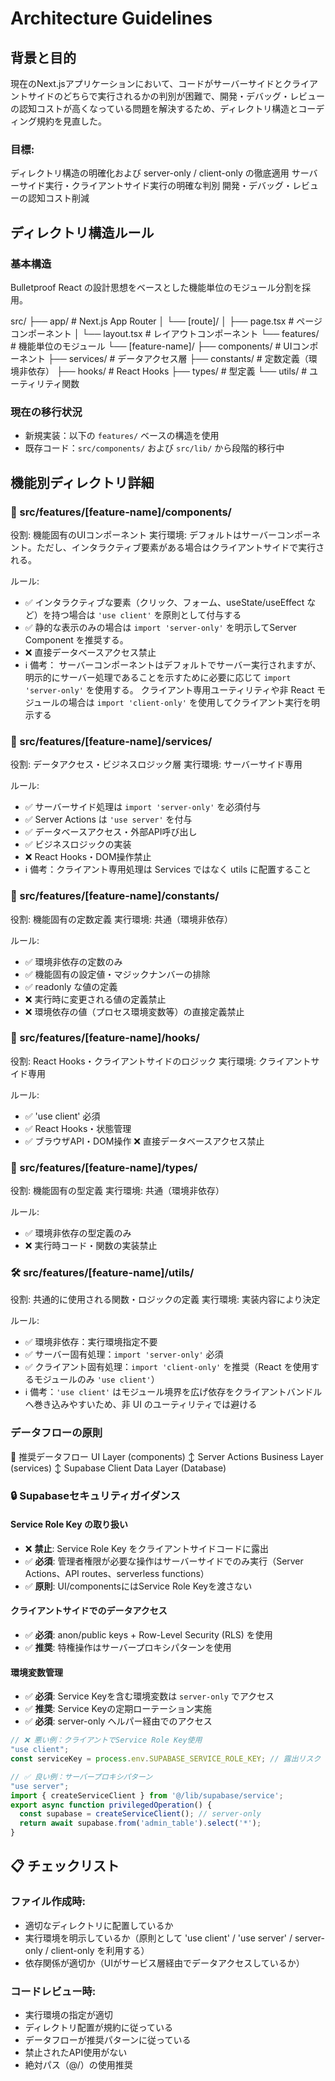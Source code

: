 # Architecture Guidelines

## 背景と目的
現在のNext.jsアプリケーションにおいて、コードがサーバーサイドとクライアントサイドのどちらで実行されるかの判別が困難で、開発・デバッグ・レビューの認知コストが高くなっている問題を解決するため、ディレクトリ構造とコーディング規約を見直した。

### 目標:
ディレクトリ構造の明確化および server-only / client-only の徹底適用
サーバーサイド実行・クライアントサイド実行の明確な判別
開発・デバッグ・レビューの認知コスト削減

## ディレクトリ構造ルール

### 基本構造
Bulletproof React の設計思想をベースとした機能単位のモジュール分割を採用。

src/
├── app/                    # Next.js App Router
│   └── [route]/
│       ├── page.tsx        # ページコンポーネント
│       └── layout.tsx      # レイアウトコンポーネント
└── features/               # 機能単位のモジュール
    └── [feature-name]/
        ├── components/     # UIコンポーネント
        ├── services/       # データアクセス層
        ├── constants/      # 定数定義（環境非依存）
        ├── hooks/          # React Hooks
        ├── types/          # 型定義
        └── utils/          # ユーティリティ関数

### 現在の移行状況
- 新規実装：以下の `features/` ベースの構造を使用
- 既存コード：`src/components/` および `src/lib/` から段階的移行中

## 機能別ディレクトリ詳細

### 🎨 src/features/[feature-name]/components/
役割: 機能固有のUIコンポーネント
実行環境: デフォルトはサーバーコンポーネント。ただし、インタラクティブ要素がある場合はクライアントサイドで実行される。

ルール:
- ✅ インタラクティブな要素（クリック、フォーム、useState/useEffect など）を持つ場合は `'use client'` を原則として付与する
- ✅ 静的な表示のみの場合は `import 'server-only'` を明示してServer Component を推奨する。
- ❌ 直接データベースアクセス禁止
- ℹ️ 備考：
  サーバーコンポーネントはデフォルトでサーバー実行されますが、明示的にサーバー処理であることを示すために必要に応じて `import 'server-only'` を使用する。
  クライアント専用ユーティリティや非 React モジュールの場合は `import 'client-only'` を使用してクライアント実行を明示する

### 🔧 src/features/[feature-name]/services/
役割: データアクセス・ビジネスロジック層
実行環境: サーバーサイド専用

ルール:
- ✅ サーバーサイド処理は `import 'server-only'` を必須付与
- ✅ Server Actions は `'use server'` を付与
- ✅ データベースアクセス・外部API呼び出し
- ✅ ビジネスロジックの実装
- ❌ React Hooks・DOM操作禁止
- ℹ️ 備考：クライアント専用処理は Services ではなく utils に配置すること

### 🔢 src/features/[feature-name]/constants/
役割: 機能固有の定数定義
実行環境: 共通（環境非依存）

ルール:
- ✅ 環境非依存の定数のみ
- ✅ 機能固有の設定値・マジックナンバーの排除
- ✅ readonly な値の定義
- ❌ 実行時に変更される値の定義禁止
- ❌ 環境依存の値（プロセス環境変数等）の直接定義禁止

### 🎣 src/features/[feature-name]/hooks/
役割: React Hooks・クライアントサイドのロジック
実行環境: クライアントサイド専用

ルール:
- ✅ 'use client' 必須
- ✅ React Hooks・状態管理
- ✅ ブラウザAPI・DOM操作
❌ 直接データベースアクセス禁止

### 📝 src/features/[feature-name]/types/
役割: 機能固有の型定義
実行環境: 共通（環境非依存）

ルール:
- ✅ 環境非依存の型定義のみ
- ❌ 実行時コード・関数の実装禁止

### 🛠️ src/features/[feature-name]/utils/
役割: 共通的に使用される関数・ロジックの定義
実行環境: 実装内容により決定

ルール:
- ✅ 環境非依存：実行環境指定不要
- ✅ サーバー固有処理：`import 'server-only'` 必須
- ✅ クライアント固有処理：`import 'client-only'` を推奨（React を使用するモジュールのみ `'use client'`）
- ℹ️ 備考：`'use client'` はモジュール境界を広げ依存をクライアントバンドルへ巻き込みやすいため、非 UI のユーティリティでは避ける

### データフローの原則
🔄 推奨データフロー
UI Layer (components)
    ↕ Server Actions
Business Layer (services)
    ↕ Supabase Client
Data Layer (Database)

### 🔒 Supabaseセキュリティガイダンス
#### Service Role Key の取り扱い
- ❌ **禁止**: Service Role Key をクライアントサイドコードに露出
- ✅ **必須**: 管理者権限が必要な操作はサーバーサイドでのみ実行（Server Actions、API routes、serverless functions）
- ✅ **原則**: UI/componentsにはService Role Keyを渡さない

#### クライアントサイドでのデータアクセス
- ✅ **必須**: anon/public keys + Row-Level Security (RLS) を使用
- ✅ **推奨**: 特権操作はサーバープロキシパターンを使用

#### 環境変数管理
- ✅ **必須**: Service Keyを含む環境変数は `server-only` でアクセス
- ✅ **推奨**: Service Keyの定期ローテーション実施
- ✅ **必須**: server-only ヘルパー経由でのアクセス

```typescript
// ❌ 悪い例：クライアントでService Role Key使用
"use client";
const serviceKey = process.env.SUPABASE_SERVICE_ROLE_KEY; // 露出リスク

// ✅ 良い例：サーバープロキシパターン
"use server";
import { createServiceClient } from '@/lib/supabase/service';
export async function privilegedOperation() {
  const supabase = createServiceClient(); // server-only
  return await supabase.from('admin_table').select('*');
}
```

## 📋 チェックリスト
### ファイル作成時:
- 適切なディレクトリに配置しているか
- 実行環境を明示しているか（原則として 'use client' / 'use server' / server-only / client-only を利用する）
- 依存関係が適切か（UIがサービス層経由でデータアクセスしているか）

### コードレビュー時:
- 実行環境の指定が適切
- ディレクトリ配置が規約に従っている
- データフローが推奨パターンに従っている
- 禁止されたAPI使用がない
- 絶対パス（@/）の使用推奨

